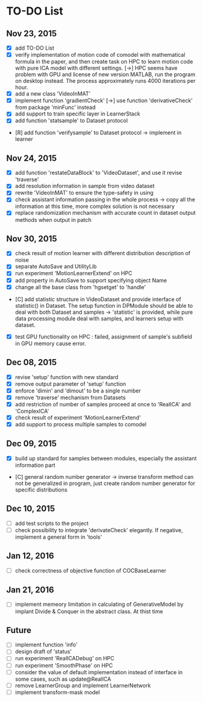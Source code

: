 # TO-DO List

## Nov 23, 2015
- [x] add TO-DO List
- [x] verify implementation of motion code of comodel with mathematical formula in the paper, and then create task on HPC to learn motion code with pure ICA model with different settings. [->] HPC seems have problem with GPU and license of new version MATLAB, run the program on desktop instead. The process approximately runs 4000 iterations per hour.
- [x] add a new class 'VideoInMAT'
- [x] implement function 'gradientCheck' [->] use function 'derivativeCheck' from package 'minFunc' instead
- [x] add support to train specific layer in LearnerStack
- [x] add function 'statsample' to Dataset protocol
- [R] add function 'verifysample' to Dataset protocol -> implement in learner

## Nov 24, 2015
- [x] add function 'restateDataBlock' to 'VideoDataset', and use it revise 'traverse'
- [x] add resolution information in sample from video dataset
- [x] rewrite 'VideoInMAT' to ensure the type-safety in using
- [x] check assistant information passing in the whole process -> copy all the information at this time, more complex solution is not necessary
- [x] replace randomization mechanism with accurate count in dataset output methods when output in patch

## Nov 30, 2015
- [x] check result of motion learner with different distribution description of noise
- [x] separate AutoSave and UtilityLib
- [x] run experiment 'MotionLearnerExtend' on HPC
- [x] add property in AutoSave to support specifying object Name
- [x] change all the base class from 'hgsetget' to 'handle'
- [C] add statistic structure in VideoDataset and provide interface of statistic() in Dataset. The setup function in DPModule should be able to deal with both Dataset and samples -> 'statistic' is provided, while pure data processing module deal with samples, and learners setup with dataset.
- [x] test GPU functionality on HPC : failed, assignment of sample's subfield in GPU memory cause error.

## Dec 08, 2015
- [x] revise 'setup' function with new standard
- [x] remove output parameter of 'setup' function
- [x] enforce 'dimin' and 'dimout' to be a single number
- [x] remove 'traverse' mechanism from Datasets
- [x] add restriction of number of samples proceed at once to 'RealICA' and 'ComplexICA'
- [x] check result of experiment 'MotionLearnerExtend'
- [x] add support to process multiple samples to comodel

## Dec 09, 2015
- [x] build up standard for samples between modules, especially the assistant information part
- [C] general random number generator -> inverse transform method can not be generalized in program, just create random number generator for specific distributions

## Dec 10, 2015
- [ ] add test scripts to the project
- [ ] check possibility to integrate 'derivateCheck' elegantly. If negative, implement a general form in 'tools'

## Jan 12, 2016
- [ ] check correctness of objective function of COCBaseLearner

## Jan 21, 2016
- [ ] implement memeory limitation in calculating of GenerativeModel
  by implant Divide & Conquer in the abstract class. At thist time

## Future
- [ ] implement function 'info'
- [ ] design draft of 'status'
- [ ] run experiment 'RealICADebug' on HPC
- [ ] run experiment 'SmoothPhase' on HPC
- [ ] consider the value of default implementation instead of interface in some cases, such as update@RealICA
- [ ] remove LearnerGroup and implement LearnerNetwork
- [ ] implement transform-mask model

